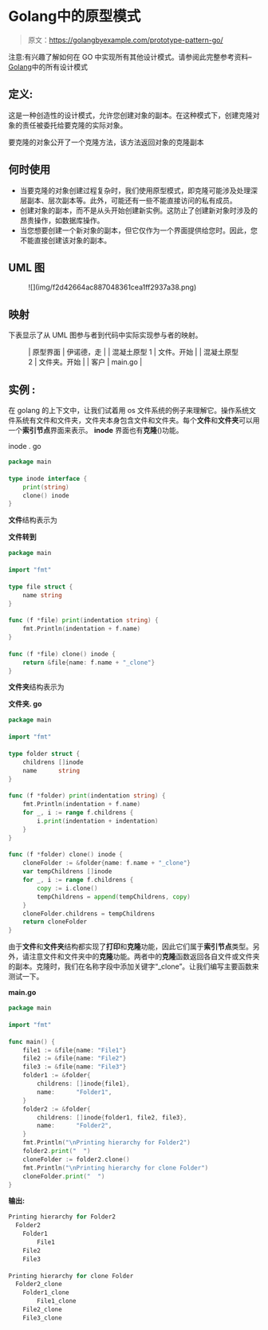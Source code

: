 # Golang中的原型模式

> 原文：<https://golangbyexample.com/prototype-pattern-go/>

注意:有兴趣了解如何在 GO 中实现所有其他设计模式。请参阅此完整参考资料–[Golang](https://golangbyexample.com/all-design-patterns-golang/)中的所有设计模式

## **定义:**

这是一种创造性的设计模式，允许您创建对象的副本。在这种模式下，创建克隆对象的责任被委托给要克隆的实际对象。

要克隆的对象公开了一个克隆方法，该方法返回对象的克隆副本

## **何时使用**

*   当要克隆的对象创建过程复杂时，我们使用原型模式，即克隆可能涉及处理深层副本、层次副本等。此外，可能还有一些不能直接访问的私有成员。
*   创建对象的副本，而不是从头开始创建新实例。这防止了创建新对象时涉及的昂贵操作，如数据库操作。
*   当您想要创建一个新对象的副本，但它仅作为一个界面提供给您时。因此，您不能直接创建该对象的副本。

## **UML 图**

<figure class="wp-block-image">![](img/f2d42664ac887048361cea1ff2937a38.png)</figure>

## **映射**

下表显示了从 UML 图参与者到代码中实际实现参与者的映射。

<figure class="wp-block-table is-style-stripes">

| 原型界面 | 伊诺德，走 |
| 混凝土原型 1 | 文件。开始 |
| 混凝土原型 2 | 文件夹。开始 |
| 客户 | main.go |

</figure>

## **实例** :

在 golang 的上下文中，让我们试着用 os 文件系统的例子来理解它。操作系统文件系统有文件和文件夹，文件夹本身包含文件和文件夹。每个**文件**和**文件夹**可以用一个**索引节点**界面来表示。 **inode** 界面也有**克隆**()功能。

inode . go

```go
package main

type inode interface {
    print(string)
    clone() inode
}
```

**文件**结构表示为

**文件转到**

```go
package main

import "fmt"

type file struct {
	name string
}

func (f *file) print(indentation string) {
	fmt.Println(indentation + f.name)
}

func (f *file) clone() inode {
	return &file{name: f.name + "_clone"}
} 
```

**文件夹**结构表示为

**文件夹. go**

```go
package main

import "fmt"

type folder struct {
	childrens []inode
	name      string
}

func (f *folder) print(indentation string) {
	fmt.Println(indentation + f.name)
	for _, i := range f.childrens {
		i.print(indentation + indentation)
	}
}

func (f *folder) clone() inode {
	cloneFolder := &folder{name: f.name + "_clone"}
	var tempChildrens []inode
	for _, i := range f.childrens {
		copy := i.clone()
		tempChildrens = append(tempChildrens, copy)
	}
	cloneFolder.childrens = tempChildrens
	return cloneFolder
} 
```

由于**文件**和**文件夹**结构都实现了**打印**和**克隆**功能，因此它们属于**索引节点**类型。另外，请注意文件和文件夹中的**克隆**功能。两者中的**克隆**函数返回各自文件或文件夹的副本。克隆时，我们在名称字段中添加关键字“_clone”。让我们编写主要函数来测试一下。

**main.go**

```go
package main

import "fmt"

func main() {
    file1 := &file{name: "File1"}
    file2 := &file{name: "File2"}
    file3 := &file{name: "File3"}
    folder1 := &folder{
        childrens: []inode{file1},
        name:      "Folder1",
    }
    folder2 := &folder{
        childrens: []inode{folder1, file2, file3},
        name:      "Folder2",
    }
    fmt.Println("\nPrinting hierarchy for Folder2")
    folder2.print("  ")
    cloneFolder := folder2.clone()
    fmt.Println("\nPrinting hierarchy for clone Folder")
    cloneFolder.print("  ")
}
```

**输出:**

```go
Printing hierarchy for Folder2
  Folder2
    Folder1
        File1
    File2
    File3

Printing hierarchy for clone Folder
  Folder2_clone
    Folder1_clone
        File1_clone
    File2_clone
    File3_clone
```